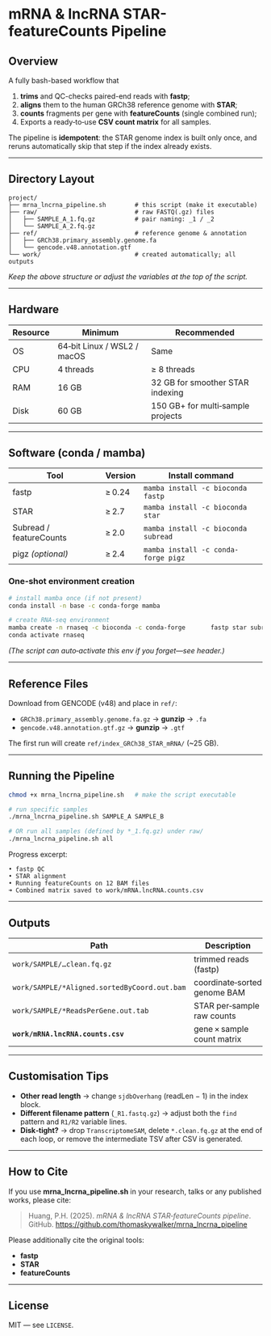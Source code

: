 
# mRNA & lncRNA STAR-featureCounts Pipeline

## Overview
A fully bash-based workflow that  
1. **trims** and QC-checks paired-end reads with **fastp**;  
2. **aligns** them to the human GRCh38 reference genome with **STAR**;  
3. **counts** fragments per gene with **featureCounts** (single combined run);  
4. Exports a ready‑to‑use **CSV count matrix** for all samples.

The pipeline is **idempotent**: the STAR genome index is built only once, and reruns automatically skip that step if the index already exists.

---

## Directory Layout
```text
project/
├── mrna_lncrna_pipeline.sh        # this script (make it executable)
├── raw/                           # raw FASTQ(.gz) files
│   ├── SAMPLE_A_1.fq.gz           # pair naming: _1 / _2
│   └── SAMPLE_A_2.fq.gz
├── ref/                           # reference genome & annotation
│   ├── GRCh38.primary_assembly.genome.fa
│   └── gencode.v48.annotation.gtf
└── work/                          # created automatically; all outputs
```
*Keep the above structure or adjust the variables at the top of the script.*

---

## Hardware
| Resource | Minimum | Recommended |
|----------|---------|-------------|
| OS       | 64‑bit Linux / WSL2 / macOS | Same |
| CPU      | 4 threads | ≥ 8 threads |
| RAM      | 16 GB | 32 GB for smoother STAR indexing |
| Disk     | 60 GB | 150 GB+ for multi‑sample projects |

---

## Software (conda / mamba)
| Tool | Version | Install command |
|------|---------|-----------------|
| fastp | ≥ 0.24 | `mamba install -c bioconda fastp` |
| STAR  | ≥ 2.7  | `mamba install -c bioconda star` |
| Subread / featureCounts | ≥ 2.0 | `mamba install -c bioconda subread` |
| pigz *(optional)* | ≥ 2.4 | `mamba install -c conda-forge pigz` |

### One‑shot environment creation
```bash
# install mamba once (if not present)
conda install -n base -c conda-forge mamba

# create RNA‑seq environment
mamba create -n rnaseq -c bioconda -c conda-forge       fastp star subread pigz samtools
conda activate rnaseq
```
*(The script can auto‑activate this env if you forget—see header.)*

---

## Reference Files
Download from GENCODE (v48) and place in `ref/`:

* `GRCh38.primary_assembly.genome.fa.gz` → **gunzip** → `.fa`  
* `gencode.v48.annotation.gtf.gz` → **gunzip** → `.gtf`

The first run will create `ref/index_GRCh38_STAR_mRNA/` (~25 GB).

---

## Running the Pipeline
```bash
chmod +x mrna_lncrna_pipeline.sh   # make the script executable

# run specific samples
./mrna_lncrna_pipeline.sh SAMPLE_A SAMPLE_B

# OR run all samples (defined by *_1.fq.gz) under raw/
./mrna_lncrna_pipeline.sh all
```
Progress excerpt:
```text
• fastp QC
• STAR alignment
• Running featureCounts on 12 BAM files
➜ Combined matrix saved to work/mRNA.lncRNA.counts.csv
```

---

## Outputs
| Path | Description |
|------|-------------|
| `work/SAMPLE/…clean.fq.gz` | trimmed reads (fastp) |
| `work/SAMPLE/*Aligned.sortedByCoord.out.bam` | coordinate‑sorted genome BAM |
| `work/SAMPLE/*ReadsPerGene.out.tab` | STAR per‑sample raw counts |
| **`work/mRNA.lncRNA.counts.csv`** | gene × sample count matrix |

---

## Customisation Tips
* **Other read length** → change `sjdbOverhang` (readLen − 1) in the index block.  
* **Different filename pattern** (`_R1.fastq.gz`) → adjust both the `find` pattern and `R1/R2` variable lines.  
* **Disk‑tight?** → drop `TranscriptomeSAM`, delete `*.clean.fq.gz` at the end of each loop, or remove the intermediate TSV after CSV is generated.  

---

## How to Cite
If you use **mrna_lncrna_pipeline.sh** in your research, talks or any published works, please cite:

> Huang, P.H. (2025). *mRNA & lncRNA STAR‑featureCounts pipeline*. GitHub. https://github.com/thomaskywalker/mrna_lncrna_pipeline

Please additionally cite the original tools:

* **fastp** 
* **STAR**
* **featureCounts**  

---

## License
MIT — see `LICENSE`.
